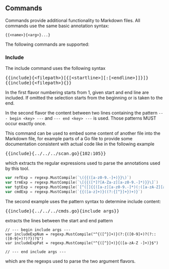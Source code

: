 ## Commands

Commands provide additional functionality to Markdown files.
All commands use the same basic annotation syntax:

```
{{<name>}{<arg>}...}
```

The following commands are supported:

### Include

The include command uses the following syntax
<pre>
{{include}{&lt;filepath>}[{[&lt;startline>][:[&lt;endline>]]}]}
{{include}{&lt;filepath>}{<key>}&rcub;
</pre>


In the first flavor numbering starts from 1, given start and end line are included.
If omitted the selection starts from the beginning or is taken to the end.

In the second flavor the content between two lines containing the pattern
`--- begin <key> ---` and `--- end <key> ---` is used.
Those patterns MUST occur exactly once.

This command can be used to embed some content of another file into the 
Markdown file, for example
parts of a Go file to provide some documentation consistent with actual
code like in the following example

<pre>
{{include}{../../../scan.go}{102:105}&rcub;
</pre>

which extracts the regular expressions used
to parse the annotations used by this tool.

```go
var refExp = regexp.MustCompile(`\({{([a-z0-9.-]+)}}\)`)
var trmExp = regexp.MustCompile(`\[{{([*]?[A-Za-z][a-z0-9.-]*)}}\]`)
var tgtExp = regexp.MustCompile(`[^([]{{([a-z][a-z0-9.-]*)(:([a-zA-Z][a-zA-Z0-9- ]+))?}}`)
var cmdExp = regexp.MustCompile(`{{([a-z]+)}((?:{[^}]+})+)}`)
```

The second example uses the pattern syntax
to determine include content:

<pre>
{{include}{../../../cmds.go}{include args}&rcub;
</pre>

extracts the lines between the start and end pattern

```
// --- begin include args ---
var includeExpNum = regexp.MustCompile("^{([^}]+)}(?:{([0-9]+)?(?::([0-9]+)?)?})?$")
var includeExpPat = regexp.MustCompile("^{([^}]+)}{([a-zA-Z -]+)}$")

// --- end include args ---
```

which are the regexps used to parse the two argument flavors.
